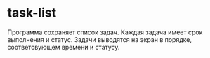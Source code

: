 # task-list
Программа сохраняет список задач. Каждая задача имеет срок выполнения и статус. Задачи выводятся на экран в порядке, соответсвующем времени и статусу.
